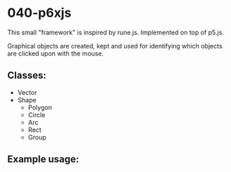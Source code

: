# 040-p6xjs

This small "framework" is inspired by rune.js.
Implemented on top of p5.js.

Graphical objects are created, kept and used for identifying 
which objects are clicked upon with the mouse.

## Classes:
* Vector
* Shape
  * Polygon 
  * Circle
  * Arc
  * Rect
  * Group

## Example usage:

